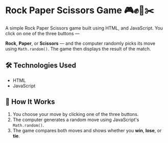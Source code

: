 # Rock Paper Scissors Game 🎮✊📄✂️

A simple Rock Paper Scissors game built using HTML, and JavaScript. You click on one of the three buttons —

**Rock**, **Paper**, or **Scissors** — and the computer randomly picks its move using `Math.random()`. The game then displays the result of the match.

## 🛠️ Technologies Used

- HTML
- JavaScript

## 🚀 How It Works

1. You choose your move by clicking one of the three buttons.
2. The computer generates a random move using JavaScript's `Math.random()`.
3. The game compares both moves and shows whether you **win**, **lose**, or **tie**.


